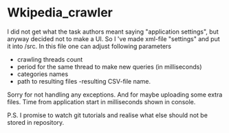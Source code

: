 # Wkipedia_crawler
I did not get what the task authors meant saying "application settings", but anyway decided not to make a UI. 
So I 've made xml-file "settings" and put it into /src. In this file one can adjust following parameters
- crawling threads count
- period for the same thread to make new queries (in milliseconds)
- categories names
- path to resulting files
-resulting CSV-file name.

Sorry for not handling any exceptions. And for maybe uploading some extra files. 
Time from application start in milliseconds shown in console.

P.S. I promise to watch git tutorials and realise what else should not be stored in repository.
